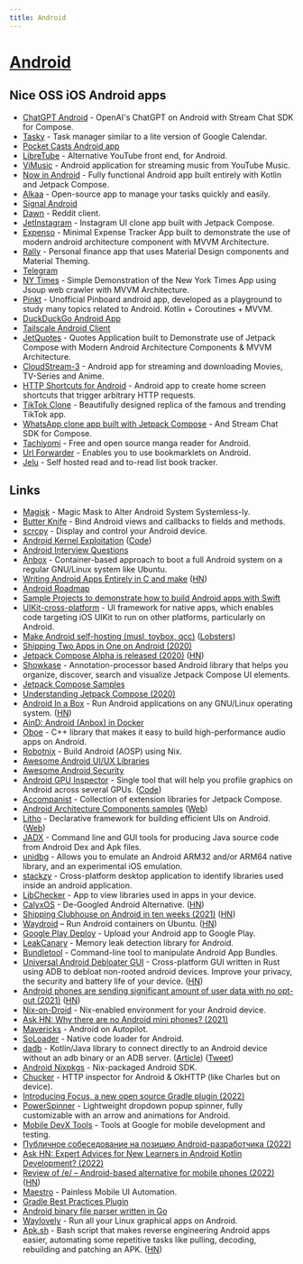 ```yaml
---
title: Android
---
```


# [Android](https://www.android.com/)

## Nice OSS iOS Android apps

- [ChatGPT Android](https://github.com/skydoves/chatgpt-android) - OpenAI's ChatGPT on Android with Stream Chat SDK for Compose.
- [Tasky](https://github.com/realityexpander/Tasky) - Task manager similar to a lite version of Google Calendar.
- [Pocket Casts Android app](https://github.com/Automattic/pocket-casts-android)
- [LibreTube](https://github.com/libre-tube/LibreTube) - Alternative YouTube front end, for Android.
- [ViMusic](https://github.com/vfsfitvnm/ViMusic) - Android application for streaming music from YouTube Music.
- [Now in Android](https://github.com/android/nowinandroid) - Fully functional Android app built entirely with Kotlin and Jetpack Compose.
- [Alkaa](https://github.com/igorescodro/alkaa) - Open-source app to manage your tasks quickly and easily.
- [Signal Android](https://github.com/signalapp/Signal-Android)
- [Dawn](https://github.com/Tunous/Dawn) - Reddit client.
- [JetInstagram](https://github.com/vipulasri/JetInstagram) - Instagram UI clone app built with Jetpack Compose.
- [Expenso](https://github.com/Spikeysanju/Expenso) - Minimal Expense Tracker App built to demonstrate the use of modern android architecture component with MVVM Architecture.
- [Rally](https://github.com/hashlin/rally) - Personal finance app that uses Material Design components and Material Theming.
- [Telegram](https://github.com/DrKLO/Telegram)
- [NY Times](https://github.com/TheCodeMonks/NYTimes-App) - Simple Demonstration of the New York Times App using Jsoup web crawler with MVVM Architecture.
- [Pinkt](https://github.com/fibelatti/pinboard-kotlin) - Unofficial Pinboard android app, developed as a playground to study many topics related to Android. Kotlin + Coroutines + MVVM.
- [DuckDuckGo Android App](https://github.com/duckduckgo/Android)
- [Tailscale Android Client](https://github.com/tailscale/tailscale-android)
- [JetQuotes](https://github.com/Spikeysanju/JetQuotes) - Quotes Application built to Demonstrate use of Jetpack Compose with Modern Android Architecture Components & MVVM Architecture.
- [CloudStream-3](https://github.com/LagradOst/CloudStream-3) - Android app for streaming and downloading Movies, TV-Series and Anime.
- [HTTP Shortcuts for Android](https://github.com/Waboodoo/HTTP-Shortcuts) - Android app to create home screen shortcuts that trigger arbitrary HTTP requests.
- [TikTok Clone](https://github.com/Andre-max/TikTok-Clone) - Beautifully designed replica of the famous and trending TikTok app.
- [WhatsApp clone app built with Jetpack Compose](https://github.com/GetStream/whatsApp-clone-compose) - And Stream Chat SDK for Compose.
- [Tachiyomi](https://github.com/tachiyomiorg/tachiyomi) - Free and open source manga reader for Android.
- [Url Forwarder](https://github.com/daverix/urlforwarder) - Enables you to use bookmarklets on Android.
- [Jelu](https://github.com/bayang/jelu) - Self hosted read and to-read list book tracker.

## Links

- [Magisk](https://github.com/topjohnwu/Magisk) - Magic Mask to Alter Android System Systemless-ly.
- [Butter Knife](https://github.com/JakeWharton/butterknife) - Bind Android views and callbacks to fields and methods.
- [scrcpy](https://github.com/Genymobile/scrcpy) - Display and control your Android device.
- [Android Kernel Exploitation](https://cloudfuzz.github.io/android-kernel-exploitation/) ([Code](https://github.com/cloudfuzz/android-kernel-exploitation))
- [Android Interview Questions](https://github.com/MindorksOpenSource/android-interview-questions)
- [Anbox](https://github.com/anbox/anbox) - Container-based approach to boot a full Android system on a regular GNU/Linux system like Ubuntu.
- [Writing Android Apps Entirely in C and make](https://github.com/cnlohr/rawdrawandroid) ([HN](https://news.ycombinator.com/item?id=23125857))
- [Android Roadmap](https://roadmap.sh/android)
- [Sample Projects to demonstrate how to build Android apps with Swift](https://github.com/vgorloff/swift-everywhere-samples)
- [UIKit-cross-platform](https://github.com/flowkey/UIKit-cross-platform) - UI framework for native apps, which enables code targeting iOS UIKit to run on other platforms, particularly on Android.
- [Make Android self-hosting (musl, toybox, qcc)](http://landley.net/aboriginal/about.html#selfhost) ([Lobsters](https://lobste.rs/s/mzpz9t/make_android_self_hosting))
- [Shipping Two Apps in One on Android (2020)](https://eng.snap.com/shipping_two_apps_in_one_android)
- [Jetpack Compose Alpha is released (2020)](https://android-developers.googleblog.com/2020/08/announcing-jetpack-compose-alpha.html) ([HN](https://news.ycombinator.com/item?id=24284517))
- [Showkase](https://github.com/airbnb/Showkase) - Annotation-processor based Android library that helps you organize, discover, search and visualize Jetpack Compose UI elements.
- [Jetpack Compose Samples](https://github.com/android/compose-samples)
- [Understanding Jetpack Compose (2020)](https://medium.com/androiddevelopers/understanding-jetpack-compose-part-1-of-2-ca316fe39050)
- [Android In a Box](https://anbox.io/) - Run Android applications on any GNU/Linux operating system. ([HN](https://news.ycombinator.com/item?id=24684187))
- [AinD: Android (Anbox) in Docker](https://github.com/aind-containers/aind)
- [Oboe](https://github.com/google/oboe) - C++ library that makes it easy to build high-performance audio apps on Android.
- [Robotnix](https://github.com/danielfullmer/robotnix) - Build Android (AOSP) using Nix.
- [Awesome Android UI/UX Libraries](https://github.com/wasabeef/awesome-android-ui)
- [Awesome Android Security](https://github.com/saeidshirazi/awesome-android-security)
- [Android GPU Inspector](https://gpuinspector.dev/) - Single tool that will help you profile graphics on Android across several GPUs. ([Code](https://github.com/google/agi))
- [Accompanist](https://github.com/chrisbanes/accompanist) - Collection of extension libraries for Jetpack Compose.
- [Android Architecture Components samples](https://github.com/android/architecture-components-samples) ([Web](https://developer.android.com/topic/libraries/architecture))
- [Litho](https://github.com/facebook/litho) - Declarative framework for building efficient UIs on Android. ([Web](https://fblitho.com/))
- [JADX](https://github.com/skylot/jadx) - Command line and GUI tools for producing Java source code from Android Dex and Apk files.
- [unidbg](https://github.com/zhkl0228/unidbg) - Allows you to emulate an Android ARM32 and/or ARM64 native library, and an experimental iOS emulation.
- [stackzy](https://github.com/theapache64/stackzy) - Cross-platform desktop application to identify libraries used inside an android application.
- [LibChecker](https://github.com/zhaobozhen/LibChecker) - App to view libraries used in apps in your device.
- [CalyxOS](https://calyxos.org/) - De-Googled Android Alternative. ([HN](https://news.ycombinator.com/item?id=28090024))
- [Shipping Clubhouse on Android in ten weeks (2021)](https://blog.clubhouse.com/shipping-clubhouse-on-android-in-10-weeks/) ([HN](https://news.ycombinator.com/item?id=28473894))
- [Waydroid](https://github.com/waydroid/waydroid) – Run Android containers on Ubuntu. ([HN](https://news.ycombinator.com/item?id=28616985))
- [Google Play Deploy](https://github.com/bitrise-steplib/steps-google-play-deploy) - Upload your Android app to Google Play.
- [LeakCanary](https://github.com/square/leakcanary) - Memory leak detection library for Android.
- [Bundletool](https://github.com/google/bundletool) - Command-line tool to manipulate Android App Bundles.
- [Universal Android Debloater GUI](https://github.com/0x192/universal-android-debloater) - Cross-platform GUI written in Rust using ADB to debloat non-rooted android devices. Improve your privacy, the security and battery life of your device. ([HN](https://news.ycombinator.com/item?id=29047703))
- [Android phones are sending significant amount of user data with no opt-out (2021)](https://www.scss.tcd.ie/Doug.Leith/Android_privacy_report.pdf) ([HN](https://news.ycombinator.com/item?id=28830328))
- [Nix-on-Droid](https://github.com/t184256/nix-on-droid) - Nix-enabled environment for your Android device.
- [Ask HN: Why there are no Android mini phones? (2021)](https://news.ycombinator.com/item?id=29287158)
- [Mavericks](https://github.com/airbnb/mavericks) - Android on Autopilot.
- [SoLoader](https://github.com/facebook/SoLoader) - Native code loader for Android.
- [dadb](https://github.com/mobile-dev-inc/dadb) - Kotlin/Java library to connect directly to an Android device without an adb binary or an ADB server. ([Article](https://blog.mobile.dev/our-first-open-source-project-54cd8edc452f)) ([Tweet](https://twitter.com/GergelyOrosz/status/1465363032171847681))
- [Android Nixpkgs](https://github.com/tadfisher/android-nixpkgs) - Nix-packaged Android SDK.
- [Chucker](https://github.com/ChuckerTeam/chucker) - HTTP inspector for Android & OkHTTP (like Charles but on device).
- [Introducing Focus, a new open source Gradle plugin (2022)](https://dropbox.tech/mobile/introducing-focus-a-new-open-source-gradle-plugin)
- [PowerSpinner](https://github.com/skydoves/PowerSpinner) - Lightweight dropdown popup spinner, fully customizable with an arrow and animations for Android.
- [Mobile DevX Tools](https://github.com/google/devx-tools) - Tools at Google for mobile development and testing.
- [Публичное собеседование на позицию Android-разработчика (2022)](https://www.youtube.com/watch?v=XwfWaI97Ikw)
- [Ask HN: Expert Advices for New Learners in Android Kotlin Development? (2022)](https://news.ycombinator.com/item?id=32375609)
- [Review of /e/ – Android-based alternative for mobile phones (2022)](https://thenewleafjournal.com/review-of-e-an-android-alternative-for-mobile-phones/) ([HN](https://news.ycombinator.com/item?id=32414215))
- [Maestro](https://github.com/mobile-dev-inc/maestro) - Painless Mobile UI Automation.
- [Gradle Best Practices Plugin](https://github.com/autonomousapps/gradle-best-practices-plugin)
- [Android binary file parser written in Go](https://github.com/shogo82148/androidbinary)
- [Waylovely](https://github.com/waylovely-project/waylovely) - Run all your Linux graphical apps on Android.
- [Apk.sh](https://github.com/ax/apk.sh) - Bash script that makes reverse engineering Android apps easier, automating some repetitive tasks like pulling, decoding, rebuilding and patching an APK. ([HN](https://news.ycombinator.com/item?id=34028601))

